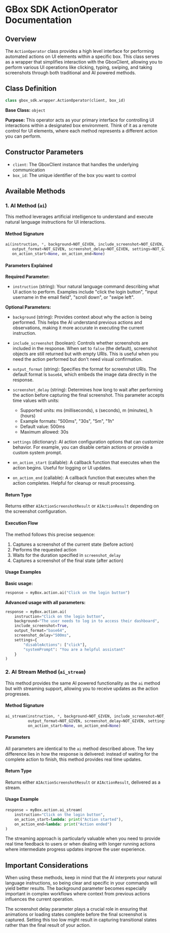 # GBox SDK ActionOperator Documentation

## Overview

The `ActionOperator` class provides a high level interface for performing automated actions on UI elements within a specific box. This class serves as a wrapper that simplifies interaction with the GboxClient, allowing you to perform various UI operations like clicking, typing, swiping, and taking screenshots through both traditional and AI powered methods.

## Class Definition

```python
class gbox_sdk.wrapper.ActionOperator(client, box_id)
```

**Base Class:** `object`

**Purpose:** This operator acts as your primary interface for controlling UI interactions within a designated box environment. Think of it as a remote control for UI elements, where each method represents a different action you can perform.

## Constructor Parameters

* `client`: The GboxClient instance that handles the underlying communication
* `box_id`: The unique identifier of the box you want to control

## Available Methods

### 1. AI Method (`ai`)

This method leverages artificial intelligence to understand and execute natural language instructions for UI interactions.

#### Method Signature

```python
ai(instruction, *, background=NOT_GIVEN, include_screenshot=NOT_GIVEN, 
   output_format=NOT_GIVEN, screenshot_delay=NOT_GIVEN, settings=NOT_GIVEN, 
   on_action_start=None, on_action_end=None)
```

#### Parameters Explained

**Required Parameter:**
* `instruction` (string): Your natural language command describing what UI action to perform. Examples include "click the login button", "input username in the email field", "scroll down", or "swipe left".

**Optional Parameters:**
* `background` (string): Provides context about why the action is being performed. This helps the AI understand previous actions and observations, making it more accurate in executing the current instruction.

* `include_screenshot` (boolean): Controls whether screenshots are included in the response. When set to `false` (the default), screenshot objects are still returned but with empty URIs. This is useful when you need the action performed but don't need visual confirmation.

* `output_format` (string): Specifies the format for screenshot URIs. The default format is `base64`, which embeds the image data directly in the response.

* `screenshot_delay` (string): Determines how long to wait after performing the action before capturing the final screenshot. This parameter accepts time values with units:
  * Supported units: ms (milliseconds), s (seconds), m (minutes), h (hours)
  * Example formats: "500ms", "30s", "5m", "1h"
  * Default value: 500ms
  * Maximum allowed: 30s

* `settings` (dictionary): AI action configuration options that can customize behavior. For example, you can disable certain actions or provide a custom system prompt.

* `on_action_start` (callable): A callback function that executes when the action begins. Useful for logging or UI updates.

* `on_action_end` (callable): A callback function that executes when the action completes. Helpful for cleanup or result processing.

#### Return Type

Returns either `AIActionScreenshotResult` or `AIActionResult` depending on the screenshot configuration.

#### Execution Flow

The method follows this precise sequence:
1. Captures a screenshot of the current state (before action)
2. Performs the requested action
3. Waits for the duration specified in `screenshot_delay`
4. Captures a screenshot of the final state (after action)

#### Usage Examples

**Basic usage:**
```python
response = myBox.action.ai("Click on the login button")
```

**Advanced usage with all parameters:**
```python
response = myBox.action.ai(
    instruction="Click on the login button",
    background="The user needs to log in to access their dashboard",
    include_screenshot=True,
    output_format="base64",
    screenshot_delay="500ms",
    settings={
        "disableActions": ["click"], 
        "systemPrompt": "You are a helpful assistant"
    }
)
```

### 2. AI Stream Method (`ai_stream`)

This method provides the same AI powered functionality as the `ai` method but with streaming support, allowing you to receive updates as the action progresses.

#### Method Signature

```python
ai_stream(instruction, *, background=NOT_GIVEN, include_screenshot=NOT_GIVEN, 
          output_format=NOT_GIVEN, screenshot_delay=NOT_GIVEN, settings=NOT_GIVEN, 
          on_action_start=None, on_action_end=None)
```

#### Parameters

All parameters are identical to the `ai` method described above. The key difference lies in how the response is delivered: instead of waiting for the complete action to finish, this method provides real time updates.

#### Return Type

Returns either `AIActionScreenshotResult` or `AIActionResult`, delivered as a stream.

#### Usage Example

```python
response = myBox.action.ai_stream(
    instruction="Click on the login button",
    on_action_start=lambda: print("Action started"),
    on_action_end=lambda: print("Action ended")
)
```

The streaming approach is particularly valuable when you need to provide real time feedback to users or when dealing with longer running actions where intermediate progress updates improve the user experience.

## Important Considerations

When using these methods, keep in mind that the AI interprets your natural language instructions, so being clear and specific in your commands will yield better results. The background parameter becomes especially important in complex workflows where context from previous actions influences the current operation.

The screenshot delay parameter plays a crucial role in ensuring that animations or loading states complete before the final screenshot is captured. Setting this too low might result in capturing transitional states rather than the final result of your action.